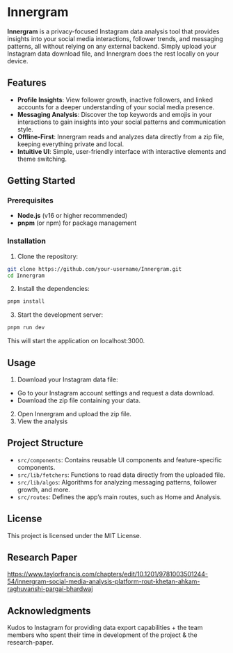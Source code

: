 # Innergram

**Innergram** is a privacy-focused Instagram data analysis tool that provides insights into your social media interactions, follower trends, and messaging patterns, all without relying on any external backend. Simply upload your Instagram data download file, and Innergram does the rest locally on your device.

## Features

- **Profile Insights**: View follower growth, inactive followers, and linked accounts for a deeper understanding of your social media presence.
- **Messaging Analysis**: Discover the top keywords and emojis in your interactions to gain insights into your social patterns and communication style.
- **Offline-First**: Innergram reads and analyzes data directly from a zip file, keeping everything private and local.
- **Intuitive UI**: Simple, user-friendly interface with interactive elements and theme switching.

## Getting Started

### Prerequisites

- **Node.js** (v16 or higher recommended)
- **pnpm** (or npm) for package management

### Installation

1. Clone the repository:

 ```bash
 git clone https://github.com/your-username/Innergram.git
 cd Innergram
 ```
   
2. Install the dependencies:
   
  ```bash
  pnpm install
  ```

3. Start the development server:
   
  ```bash
  pnpm run dev
  ```
This will start the application on localhost:3000.

## Usage

1. Download your Instagram data file:
  - Go to your Instagram account settings and request a data download.
  - Download the zip file containing your data.
2. Open Innergram and upload the zip file.
3. View the analysis

## Project Structure

- `src/components`: Contains reusable UI components and feature-specific components.
- `src/lib/fetchers`: Functions to read data directly from the uploaded file.
- `src/lib/algos`: Algorithms for analyzing messaging patterns, follower growth, and more.
- `src/routes`: Defines the app’s main routes, such as Home and Analysis.

## License

This project is licensed under the MIT License.

## Research Paper

https://www.taylorfrancis.com/chapters/edit/10.1201/9781003501244-54/innergram-social-media-analysis-platform-rout-khetan-ahkam-raghuvanshi-pargai-bhardwaj

## Acknowledgments

Kudos to Instagram for providing data export capabilities + the team members who spent their time in development of the project & the research-paper.
